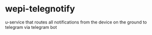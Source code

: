 # wepi-telegnotify
u-service that routes all notifications from the device on the ground to telegram via telegram bot
